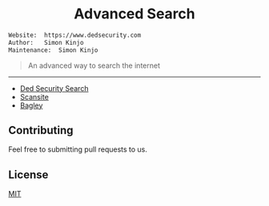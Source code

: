 <h1 align="center">Advanced Search</h1>

```bash
Website:  https://www.dedsecurity.com
Author:   Simon Kinjo
Maintenance:  Simon Kinjo
```

>An advanced way to search the internet
---

* [Ded Security Search](https://github.com/dedsecurity/DedSecuritySearch)
* [Scansite](https://github.com/dedsecurity/scansite)
* [Bagley](https://github.com/dedsecurity/Bagley)

## Contributing
Feel free to submitting pull requests to us.
## License
[MIT](https://opensource.org/licenses/MIT)
